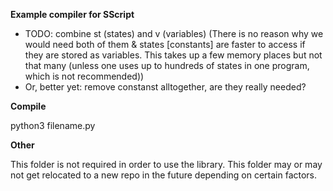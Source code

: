 **Example compiler for SScript**

* TODO: combine st (states) and v (variables)
   (There is no reason why we would need both of them
   & states [constants] are faster to access if they
   are stored as variables. This takes up a few memory
   places but not that many (unless one uses up to
   hundreds of states in one program, which is not
   recommended))
 * Or, better yet: remove constanst alltogether, are they really needed?

**Compile**

python3 filename.py

**Other**

This folder is not required in order to use the library. This folder may or may not get relocated to a new repo in the future depending on certain factors.  
